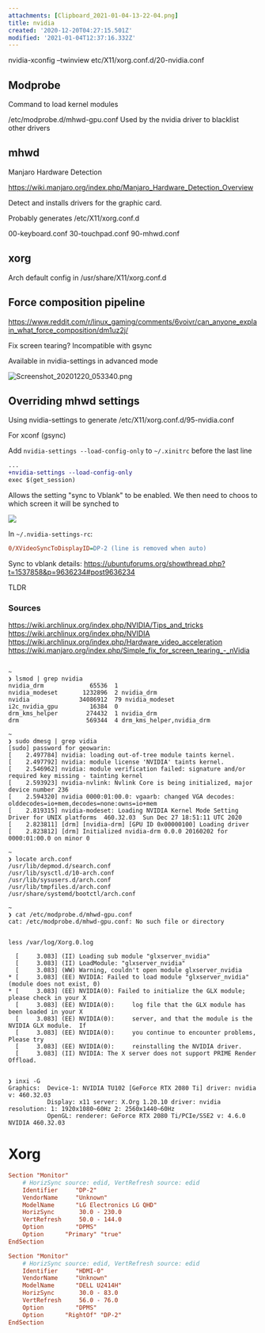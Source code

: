 ```yaml
---
attachments: [Clipboard_2021-01-04-13-22-04.png]
title: nvidia
created: '2020-12-20T04:27:15.501Z'
modified: '2021-01-04T12:37:16.332Z'
---
```


nvidia-xconfig –twinview
etc/X11/xorg.conf.d/20-nvidia.conf

## Modprobe

Command to load kernel modules

/etc/modprobe.d/mhwd-gpu.conf 
Used by the nvidia driver to blacklist other drivers

##  mhwd

Manjaro Hardware Detection

https://wiki.manjaro.org/index.php/Manjaro_Hardware_Detection_Overview

Detect and installs drivers for the graphic card.

Probably generates /etc/X11/xorg.conf.d

00-keyboard.conf  30-touchpad.conf  90-mhwd.conf

## xorg

Arch default config in /usr/share/X11/xorg.conf.d

## Force composition pipeline

https://www.reddit.com/r/linux_gaming/comments/6voivr/can_anyone_explain_what_force_composition/dm1uz2j/

Fix screen tearing?
Incompatible with gsync

Available in nvidia-settings in advanced mode

![Screenshot_20201220_053340.png](/home/geowarin/Pictures/Screenshot_20201220_053340.png)

## Overriding mhwd settings

Using nvidia-settings to generate /etc/X11/xorg.conf.d/95-nvidia.conf

For xconf (gsync)

Add `nvidia-settings --load-config-only` to `~/.xinitrc` before the last line

```patch
...
+nvidia-settings --load-config-only
exec $(get_session)
```

Allows the setting "sync to Vblank" to be enabled.
We then need to choos to which screen it will be synched to

![](@attachment/Clipboard_2021-01-04-13-22-04.png)

In `~/.nvidia-settings-rc`:

```ini
0/XVideoSyncToDisplayID=DP-2 (line is removed when auto)
```

Sync to vblank details:
https://ubuntuforums.org/showthread.php?t=1537858&p=9636234#post9636234

TLDR


### Sources

https://wiki.archlinux.org/index.php/NVIDIA/Tips_and_tricks
https://wiki.archlinux.org/index.php/NVIDIA
https://wiki.archlinux.org/index.php/Hardware_video_acceleration
https://wiki.manjaro.org/index.php/Simple_fix_for_screen_tearing_-_nVidia


```

~
❯ lsmod | grep nvidia
nvidia_drm             65536  1
nvidia_modeset       1232896  2 nvidia_drm
nvidia              34086912  79 nvidia_modeset
i2c_nvidia_gpu         16384  0
drm_kms_helper        274432  1 nvidia_drm
drm                   569344  4 drm_kms_helper,nvidia_drm

~
❯ sudo dmesg | grep vidia
[sudo] password for geowarin: 
[    2.497784] nvidia: loading out-of-tree module taints kernel.
[    2.497792] nvidia: module license 'NVIDIA' taints kernel.
[    2.546962] nvidia: module verification failed: signature and/or required key missing - tainting kernel
[    2.593923] nvidia-nvlink: Nvlink Core is being initialized, major device number 236
[    2.594320] nvidia 0000:01:00.0: vgaarb: changed VGA decodes: olddecodes=io+mem,decodes=none:owns=io+mem
[    2.819315] nvidia-modeset: Loading NVIDIA Kernel Mode Setting Driver for UNIX platforms  460.32.03  Sun Dec 27 18:51:11 UTC 2020
[    2.823811] [drm] [nvidia-drm] [GPU ID 0x00000100] Loading driver
[    2.823812] [drm] Initialized nvidia-drm 0.0.0 20160202 for 0000:01:00.0 on minor 0

~
❯ locate arch.conf                                  
/usr/lib/depmod.d/search.conf
/usr/lib/sysctl.d/10-arch.conf
/usr/lib/sysusers.d/arch.conf
/usr/lib/tmpfiles.d/arch.conf
/usr/share/systemd/bootctl/arch.conf

~
❯ cat /etc/modprobe.d/mhwd-gpu.conf 
cat: /etc/modprobe.d/mhwd-gpu.conf: No such file or directory


less /var/log/Xorg.0.log

  [     3.083] (II) Loading sub module "glxserver_nvidia"
  [     3.083] (II) LoadModule: "glxserver_nvidia"
  [     3.083] (WW) Warning, couldn't open module glxserver_nvidia
* [     3.083] (EE) NVIDIA: Failed to load module "glxserver_nvidia" (module does not exist, 0)
* [     3.083] (EE) NVIDIA(0): Failed to initialize the GLX module; please check in your X
  [     3.083] (EE) NVIDIA(0):     log file that the GLX module has been loaded in your X
  [     3.083] (EE) NVIDIA(0):     server, and that the module is the NVIDIA GLX module.  If
  [     3.083] (EE) NVIDIA(0):     you continue to encounter problems, Please try
  [     3.083] (EE) NVIDIA(0):     reinstalling the NVIDIA driver.
  [     3.083] (II) NVIDIA: The X server does not support PRIME Render Offload.


❯ inxi -G     
Graphics:  Device-1: NVIDIA TU102 [GeForce RTX 2080 Ti] driver: nvidia v: 460.32.03 
           Display: x11 server: X.Org 1.20.10 driver: nvidia resolution: 1: 1920x1080~60Hz 2: 2560x1440~60Hz 
           OpenGL: renderer: GeForce RTX 2080 Ti/PCIe/SSE2 v: 4.6.0 NVIDIA 460.32.03 
```

# Xorg

```conf
Section "Monitor"
    # HorizSync source: edid, VertRefresh source: edid
    Identifier     "DP-2"
    VendorName     "Unknown"
    ModelName      "LG Electronics LG QHD"
    HorizSync       30.0 - 230.0
    VertRefresh     50.0 - 144.0
    Option         "DPMS"
    Option      "Primary" "true"
EndSection

Section "Monitor"
    # HorizSync source: edid, VertRefresh source: edid
    Identifier     "HDMI-0"
    VendorName     "Unknown"
    ModelName      "DELL U2414H"
    HorizSync       30.0 - 83.0
    VertRefresh     56.0 - 76.0
    Option         "DPMS"
    Option      "RightOf" "DP-2"
EndSection

```

